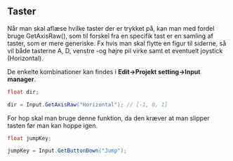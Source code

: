 ## Taster

Når man skal aflæse hvilke taster der er trykket på, kan man med fordel
bruge GetAxisRaw(), som til forskel fra en specifik tast er en samling
af taster, som er mere generiske. Fx hvis man skal flytte en figur til
siderne, så vil både tasterne A, D, venstre -og højre pil virke samt et
eventuelt joystick (Horizontal).

De enkelte kombinationer kan findes i **Edit-\>Projekt setting-\>Input
manager**.
```csharp
float dir;

dir = Input.GetAxisRaw("Horizontal"); // [-1, 0, 1]
```

For hop skal man bruge denne funktion, da den kræver at man slipper
tasten før man kan hoppe igen.

```csharp
float jumpKey;

jumpKey = Input.GetButtonDown("Jump");
```

